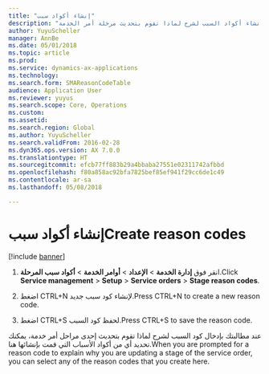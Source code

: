```yaml
---
title: "إنشاء أكواد سبب"
description: "يمكنك إنشاء أكواد السبب لشرح لماذا تقوم بتحديث مرحلة أمر الخدمة."
author: YuyuScheller
manager: AnnBe
ms.date: 05/01/2018
ms.topic: article
ms.prod: 
ms.service: dynamics-ax-applications
ms.technology: 
ms.search.form: SMAReasonCodeTable
audience: Application User
ms.reviewer: yuyus
ms.search.scope: Core, Operations
ms.custom: 
ms.assetid: 
ms.search.region: Global
ms.author: YuyuScheller
ms.search.validFrom: 2016-02-28
ms.dyn365.ops.version: AX 7.0.0
ms.translationtype: HT
ms.sourcegitcommit: efcb77ff883b29a4bbaba27551e02311742afbbd
ms.openlocfilehash: f80a858ac92bfa7825bef85ef941f29cc6de1c49
ms.contentlocale: ar-sa
ms.lasthandoff: 05/08/2018

---
```


# <a name="create-reason-codes"></a><span data-ttu-id="a7703-103">إنشاء أكواد سبب</span><span class="sxs-lookup"><span data-stu-id="a7703-103">Create reason codes</span></span>    

[!include [banner](../includes/banner.md)]


1.  <span data-ttu-id="a7703-104">انقر فوق **إدارة الخدمة** \> **الإعداد** \> **أوامر الخدمة** \> **أكواد سبب المرحلة**.</span><span class="sxs-lookup"><span data-stu-id="a7703-104">Click **Service management** \> **Setup** \> **Service orders** \> **Stage reason codes**.</span></span>

2.  <span data-ttu-id="a7703-105">اضغط CTRL+N لإنشاء كود سبب جديد.</span><span class="sxs-lookup"><span data-stu-id="a7703-105">Press CTRL+N to create a new reason code.</span></span>

3.  <span data-ttu-id="a7703-106">اضغط CTRL+S لحفظ كود السبب.</span><span class="sxs-lookup"><span data-stu-id="a7703-106">Press CTRL+S to save the reason code.</span></span>

<span data-ttu-id="a7703-107">عند مطالبتك بإدخال كود السبب لشرح لماذا تقوم بتحديث إحدى مراحل أمر خدمة، يمكنك تحديد أي من أكواد الأسباب التي قمت بإنشائها هنا.</span><span class="sxs-lookup"><span data-stu-id="a7703-107">When you are prompted for a reason code to explain why you are updating a stage of the service order, you can select any of the reason codes that you create here.</span></span>

  



